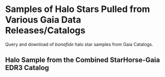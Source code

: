 # Samples of Halo Stars Pulled from Various Gaia Data Releases/Catalogs
Query and download of *bonafide* halo star samples from Gaia Catalogs.

## Halo Sample from the Combined StarHorse-Gaia EDR3 Catalog


